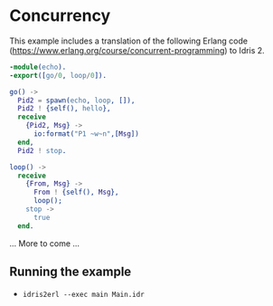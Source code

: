 # Concurrency

This example includes a translation of the following Erlang code
(https://www.erlang.org/course/concurrent-programming) to Idris 2.

```erlang
-module(echo).
-export([go/0, loop/0]).

go() ->
  Pid2 = spawn(echo, loop, []),
  Pid2 ! {self(), hello},
  receive
    {Pid2, Msg} ->
      io:format("P1 ~w~n",[Msg])
  end,
  Pid2 ! stop.

loop() ->
  receive
    {From, Msg} ->
      From ! {self(), Msg},
      loop();
    stop ->
      true
  end.
```

... More to come ...


## Running the example

- `idris2erl --exec main Main.idr`
